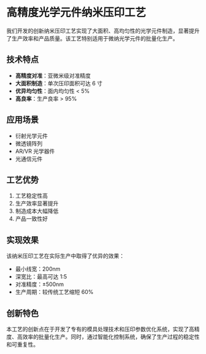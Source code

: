 # 高精度光学元件纳米压印工艺

我们开发的创新纳米压印工艺实现了大面积、高均匀性的光学元件制造，显著提升了生产效率和产品质量。该工艺特别适用于微纳光学元件的批量化生产。

## 技术特点

- **高精度对准**：亚微米级对准精度
- **大面积制造**：单次压印面积可达 6 寸
- **优异均匀性**：面内均匀性 < 5%
- **高良率**：生产良率 > 95%

## 应用场景

- 衍射光学元件
- 微透镜阵列
- AR/VR 光学器件
- 光通信元件

## 工艺优势

1. 工艺稳定性高
2. 生产效率显著提升
3. 制造成本大幅降低
4. 产品一致性好

## 实现效果

该纳米压印工艺在实际生产中取得了优异的效果：

- 最小线宽：200nm
- 深宽比：最高可达 1:5
- 对准精度：±500nm
- 生产周期：较传统工艺缩短 60%

## 创新特色

本工艺的创新点在于开发了专有的模具处理技术和压印参数优化系统，实现了高精度、高效率的批量化生产。同时，通过智能化控制系统，确保了生产过程的稳定性和可重复性。 
<!--stackedit_data:
eyJoaXN0b3J5IjpbLTEyNjEzMDY5NzBdfQ==
-->